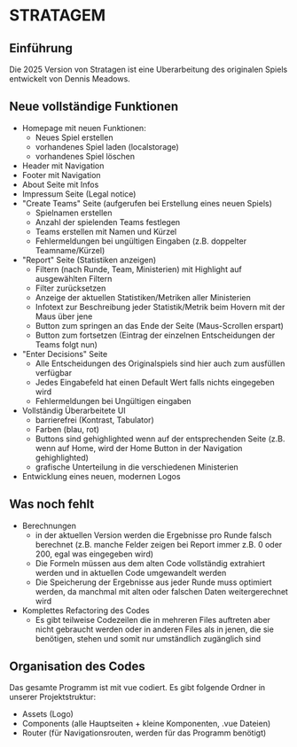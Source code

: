 # STRATAGEM

## Einführung
Die 2025 Version von Stratagen ist eine Uberarbeitung des originalen Spiels entwickelt von Dennis Meadows.

## Neue vollständige Funktionen
- Homepage mit neuen Funktionen:
    * Neues Spiel erstellen
    * vorhandenes Spiel laden (localstorage)
    * vorhandenes Spiel löschen
- Header mit Navigation
- Footer mit Navigation
- About Seite mit Infos
- Impressum Seite (Legal notice)
- "Create Teams" Seite (aufgerufen bei Erstellung eines neuen Spiels)
    * Spielnamen erstellen
    * Anzahl der spielenden Teams festlegen
    * Teams erstellen mit Namen und Kürzel
    * Fehlermeldungen bei ungültigen Eingaben (z.B. doppelter Teamname/Kürzel)
- "Report" Seite (Statistiken anzeigen)
    * Filtern (nach Runde, Team, Ministerien) mit Highlight auf ausgewählten Filtern
    * Filter zurücksetzen
    * Anzeige der aktuellen Statistiken/Metriken aller Ministerien
    * Infotext zur Beschreibung jeder Statistik/Metrik beim Hovern mit der Maus über jene
    * Button zum springen an das Ende der Seite (Maus-Scrollen erspart)
    * Button zum fortsetzen (Eintrag der einzelnen Entscheidungen der Teams folgt nun)
- "Enter Decisions" Seite
    * Alle Entscheidungen des Originalspiels sind hier auch zum ausfüllen verfügbar
    * Jedes Eingabefeld hat einen Default Wert falls nichts eingegeben wird
    * Fehlermeldungen bei Ungültigen eingaben
- Vollständig Überarbeitete UI
    * barrierefrei (Kontrast, Tabulator)
    * Farben (blau, rot)
    * Buttons sind gehighlighted wenn auf der entsprechenden Seite (z.B. wenn auf Home, wird der Home Button in der Navigation gehighlighted)
    * grafische Unterteilung in die verschiedenen Ministerien
- Entwicklung eines neuen, modernen Logos

## Was noch fehlt
- Berechnungen
    * in der aktuellen Version werden die Ergebnisse pro Runde falsch berechnet (z.B. manche Felder zeigen bei Report immer z.B. 0 oder 200, egal was eingegeben wird)
    * Die Formeln müssen aus dem alten Code vollständig extrahiert werden und in aktuellen Code umgewandelt werden
    * Die Speicherung der Ergebnisse aus jeder Runde muss optimiert werden, da manchmal mit alten oder falschen Daten weitergerechnet wird
- Komplettes Refactoring des Codes
    * Es gibt teilweise Codezeilen die in mehreren Files auftreten aber nicht gebraucht werden oder in anderen Files als in jenen, die sie benötigen, stehen und somit nur umständlich zugänglich sind

## Organisation des Codes
Das gesamte Programm ist mit vue codiert. Es gibt folgende Ordner in unserer Projektstruktur:
- Assets (Logo)
- Components (alle Hauptseiten + kleine Komponenten, .vue Dateien)
- Router (für Navigationsrouten, werden für das Programm benötigt)
